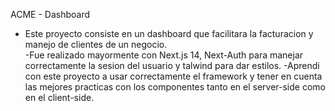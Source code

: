 ACME - Dashboard

+ Este proyecto consiste en un dashboard que facilitara la facturacion y manejo de clientes de un negocio. <br/>
  -Fue realizado mayormente con Next.js 14, Next-Auth para manejar correctamente la sesion del usuario y talwind para dar estilos.
  -Aprendi con este proyecto a usar correctamente el framework y tener en cuenta las mejores practicas con los componentes tanto en el server-side como en el client-side.
